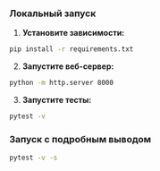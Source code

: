 
### Локальный запуск

1. **Установите зависимости:**
```bash
pip install -r requirements.txt
```

2. **Запустите веб-сервер:**
```bash
python -m http.server 8000
```

3. **Запустите тесты:**
```bash
pytest -v
```

### Запуск с подробным выводом
```bash
pytest -v -s
```